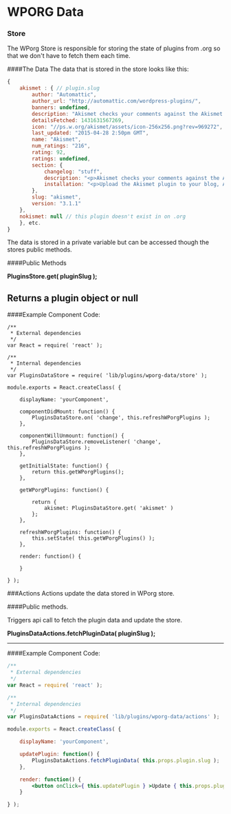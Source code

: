 WPORG Data
=======


### Store
The WPorg Store is responsible for storing the state of plugins from .org so that we don't have to fetch them each time.

####The Data
The data that is stored in the store looks like this:

```js
{
	akismet : { // plugin.slug
		author: "Automattic",
		author_url: "http://automattic.com/wordpress-plugins/",
		banners: undefined,
		description: "Akismet checks your comments against the Akismet Web service to see if they look like spam or not.",
		detailsFetched: 1431631567269,
		icon: "//ps.w.org/akismet/assets/icon-256x256.png?rev=969272",
		last_updated: "2015-04-28 2:50pm GMT",
		name: "Akismet",
		num_ratings: "216",
		rating: 92,
		ratings: undefined,
		section: {
			changelog: "stuff",
			description: "<p>Akismet checks your comments against the Akismet Web service to see if they look like spam or not and lets you review the spam it catches under your blog's \"Comments\" admin screen.</p>↵↵<p>Major features in Akismet include:</p>↵↵<ul>↵<li>Automatically checks all comments and filters out the ones that look like spam.</li>↵<li>Each comment has a status history, so you can easily see which comments were caught or cleared by Akismet and which were spammed or unspammed by a moderator.</li>↵<li>URLs are shown in the comment body to reveal hidden or misleading links.</li>↵<li>Moderators can see the number of approved comments for each user.</li>↵<li>A discard feature that outright blocks the worst spam, saving you disk space and speeding up your site.</li>↵</ul>↵↵<p>PS: You'll need an <a href=\"http://akismet.com/get/\">Akismet.com API key</a> to use it.  Keys are free for personal blogs; paid subscriptions are available for businesses and commercial sites.</p>",
			installation: "<p>Upload the Akismet plugin to your blog, Activate it, then enter your <a href=\"http://akismet.com/get/\">Akismet.com API key</a>.</p>↵↵<p>1, 2, 3: You're done!</p>"
		},
		slug: "akismet",
		version: "3.1.1"
	},
	nokismet: null // this plugin doesn't exist in on .org
	}, etc.
}
```

The data is stored in a private variable but can be accessed though the stores public methods.

####Public Methods

**PluginsStore.get( pluginSlug );**

Returns a plugin object or null
---

####Example Component Code:

```es6
/**
 * External dependencies
 */
var React = require( 'react' );

/**
 * Internal dependencies
 */
var PluginsDataStore = require( 'lib/plugins/wporg-data/store' );

module.exports = React.createClass( {

	displayName: 'yourComponent',

	componentDidMount: function() {
		PluginsDataStore.on( 'change', this.refreshWPorgPlugins );
	},

	componentWillUnmount: function() {
		PluginsDataStore.removeListener( 'change', this.refreshWPorgPlugins );
	},

	getInitialState: function() {
		return this.getWPorgPlugins();
	},

	getWPorgPlugins: function() {

		return {
			akismet: PluginsDataStore.get( 'akismet' )
		};
	},

	refreshWPorgPlugins: function() {
		this.setState( this.getWPorgPlugins() );
	},

	render: function() {

	}

} );

```

###Actions
Actions update the data stored in WPorg store.

####Public methods.

Triggers api call to fetch the plugin data and update the store.

**PluginsDataActions.fetchPluginData( pluginSlug );**

---

####Example Component Code:

```jsx
/**
 * External dependencies
 */
var React = require( 'react' );

/**
 * Internal dependencies
 */
var PluginsDataActions = require( 'lib/plugins/wporg-data/actions' );

module.exports = React.createClass( {

	displayName: 'yourComponent',

	updatePlugin: function() {
		PluginsDataActions.fetchPluginData( this.props.plugin.slug );
	},

	render: function() {
		<button onClick={ this.updatePlugin } >Update { this.props.plugin.name }</button>
	}

} );

```
